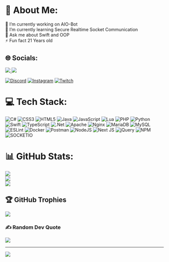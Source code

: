 # 💫 About Me:
🔭 I’m currently working on AIO-Bot<br>🌱 I’m currently learning Secure Realtime Socket Communication<br>💬 Ask me about Swift and OOP<br>⚡ Fun fact 21 Years old


## 🌐 Socials:

<a href="discord:https://discordapp.com/users/213551786009559040">
   <img src="https://img.shields.io/badge/Discord-%237289DA.svg?logo=discord&logoColor=white">
</a>
<a href="discord:/users/213551786009559040" >
   <img src="https://img.shields.io/badge/Discord-%237289DA.svg?logo=discord&logoColor=white"/>
</a>

[![Discord](https://img.shields.io/badge/Discord-%237289DA.svg?logo=discord&logoColor=white)](https://discordapp.com/users/213551786009559040) 
[![Instagram](https://img.shields.io/badge/Instagram-%23E4405F.svg?logo=Instagram&logoColor=white)](https://instagram.com/xv.ben_bra_nl.vx) 
[![Twitch](https://img.shields.io/badge/Twitch-%239146FF.svg?logo=Twitch&logoColor=white)](https://twitch.tv/IfCondition) 

# 💻 Tech Stack:
![C#](https://img.shields.io/badge/c%23-%23239120.svg?style=for-the-badge&logo=c-sharp&logoColor=white) 
![CSS3](https://img.shields.io/badge/css3-%231572B6.svg?style=for-the-badge&logo=css3&logoColor=white) 
![HTML5](https://img.shields.io/badge/html5-%23E34F26.svg?style=for-the-badge&logo=html5&logoColor=white) 
![Java](https://img.shields.io/badge/java-%23ED8B00.svg?style=for-the-badge&logo=java&logoColor=white) 
![JavaScript](https://img.shields.io/badge/javascript-%23323330.svg?style=for-the-badge&logo=javascript&logoColor=%23F7DF1E) 
![Lua](https://img.shields.io/badge/lua-%232C2D72.svg?style=for-the-badge&logo=lua&logoColor=white) 
![PHP](https://img.shields.io/badge/php-%23777BB4.svg?style=for-the-badge&logo=php&logoColor=white) 
![Python](https://img.shields.io/badge/python-3670A0?style=for-the-badge&logo=python&logoColor=ffdd54) 
![Swift](https://img.shields.io/badge/swift-F54A2A?style=for-the-badge&logo=swift&logoColor=white) 
![TypeScript](https://img.shields.io/badge/typescript-%23007ACC.svg?style=for-the-badge&logo=typescript&logoColor=white) 
![.Net](https://img.shields.io/badge/.NET-5C2D91?style=for-the-badge&logo=.net&logoColor=white) 
![Apache](https://img.shields.io/badge/apache-%23D42029.svg?style=for-the-badge&logo=apache&logoColor=white) 
![Nginx](https://img.shields.io/badge/nginx-%23009639.svg?style=for-the-badge&logo=nginx&logoColor=white) 
![MariaDB](https://img.shields.io/badge/MariaDB-003545?style=for-the-badge&logo=mariadb&logoColor=white) 
![MySQL](https://img.shields.io/badge/mysql-%2300f.svg?style=for-the-badge&logo=mysql&logoColor=white) 
![ESLint](https://img.shields.io/badge/ESLint-4B3263?style=for-the-badge&logo=eslint&logoColor=white) 
![Docker](https://img.shields.io/badge/docker-%230db7ed.svg?style=for-the-badge&logo=docker&logoColor=white) 
![Postman](https://img.shields.io/badge/Postman-FF6C37?style=for-the-badge&logo=postman&logoColor=white) 
![NodeJS](https://img.shields.io/badge/node.js-6DA55F?style=for-the-badge&logo=node.js&logoColor=white) 
![Next JS](https://img.shields.io/badge/Next-black?style=for-the-badge&logo=next.js&logoColor=white) 
![jQuery](https://img.shields.io/badge/jquery-%230769AD.svg?style=for-the-badge&logo=jquery&logoColor=white) 
![NPM](https://img.shields.io/badge/NPM-%23000000.svg?style=for-the-badge&logo=npm&logoColor=white)
![SOCKETIO](https://img.shields.io/badge/Socket.IO-%23000000.svg?style=for-the-badge&logo=socket.io&logoColor=white)

# 📊 GitHub Stats:
![](https://github-readme-stats.vercel.app/api?username=NfIfCondition&theme=dark&hide_border=false&include_all_commits=true&count_private=true)<br/>
![](https://github-readme-streak-stats.herokuapp.com/?user=NfIfCondition&theme=dark&hide_border=false)<br/>
![](https://github-readme-stats.vercel.app/api/top-langs/?username=NfIfCondition&theme=dark&hide_border=false&include_all_commits=true&count_private=true&layout=compact)


## 🏆 GitHub Trophies
![](https://github-profile-trophy.vercel.app/?username=NFIfCondition&theme=radical&no-frame=false&no-bg=true&margin-w=4)

### ✍️ Random Dev Quote
![](https://quotes-github-readme.vercel.app/api?type=horizontal&theme=radical)

---
[![](https://visitcount.itsvg.in/api?id=IfCondition&icon=0&color=0)](https://visitcount.itsvg.in)

<!-- Proudly created with GPRM ( https://gprm.itsvg.in ) -->
